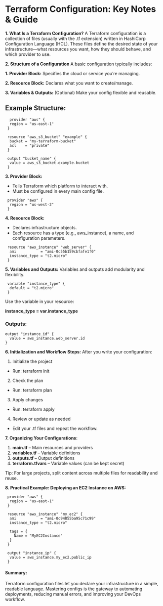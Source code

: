 # Terraform Configuration: Key Notes & Guide
**1. What Is a Terraform Configuration?**
A Terraform configuration is a collection of files (usually with the .tf extension) written in HashiCorp Configuration Language (HCL). These files define the desired state of your infrastructure—what resources you want, how they should behave, and which provider to use.

**2. Structure of a Configuration** A basic configuration typically includes:

**1. Provider Block:** Specifies the cloud or service you’re managing.

**2. Resource Block:** Declares what you want to create/manage.

**3. Variables & Outputs:** (Optional) Make your config flexible and reusable.

## Example Structure:
```
  provider "aws" {
  region = "us-east-1"
 }

 resource "aws_s3_bucket" "example" {
  bucket = "my-terraform-bucket"
  acl    = "private"
 }

 output "bucket_name" {
  value = aws_s3_bucket.example.bucket
 }

```

**3. Provider Block:**
- Tells Terraform which platform to interact with.
- Must be configured in every main config file.
```
 provider "aws" {
  region = "us-west-2"
 }

```
**4. Resource Block:**
- Declares infrastructure objects.
- Each resource has a type (e.g., aws_instance), a name, and configuration parameters.

```
 resource "aws_instance" "web_server" {
  ami           = "ami-0c55b159cbfafe1f0"
  instance_type = "t2.micro"
 }
```

**5. Variables and Outputs:**
Variables and outputs add modularity and flexibility.

```
 variable "instance_type" {
  default = "t2.micro"
 }
```
Use the variable in your resource:

**instance_type = var.instance_type**

### Outputs:
```
output "instance_id" {
  value = aws_instance.web_server.id
}
```
**6. Initialization and Workflow Steps:**
After you write your configuration:

1. Initialize the project
 - Run: terraform init
2. Check the plan
 - Run: terraform plan
3. Apply changes
 - Run: terraform apply
4. Review or update as needed
 - Edit your .tf files and repeat the workflow.

**7. Organizing Your Configurations:**
1. **main.tf** – Main resources and providers
2. **variables.tf** – Variable definitions
3. **outputs.tf** – Output definitions
4. **terraform.tfvars** – Variable values (can be kept secret)

Tip: For large projects, split content across multiple files for readability and reuse.

**8. Practical Example: Deploying an EC2 Instance on AWS:**
```
 provider "aws" {
  region = "us-east-1"
 }

 resource "aws_instance" "my_ec2" {
  ami           = "ami-0c94855ba95c71c99"
  instance_type = "t2.micro"

  tags = {
    Name = "MyEC2Instance"
  }
 }

 output "instance_ip" {
  value = aws_instance.my_ec2.public_ip
 }
```

#### Summary:
Terraform configuration files let you declare your infrastructure in a simple, readable language. Mastering configs is the gateway to automating deployments, reducing manual errors, and improving your DevOps workflow.


